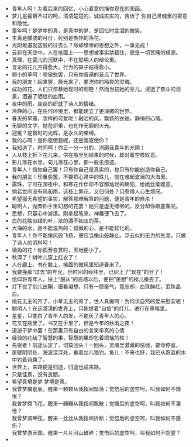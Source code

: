- 青年人呵！为着后来的回忆，小心着意的描你现在的图画。
- 梦儿是最瞒不过的呵，清清楚楚的，诚诚实实的，告诉了 你自己灵魂里的密意和隐忧。
- 童年呵！是梦中的真，是真中的梦，是回忆时含泪的微笑。
- 生离是朦胧的月日，死别是憔悴的落花。
- 光阴难道就这般的过去么？除却缥缈的思想之外，一事无成！
- 云彩在天空中，人在地面上——思想被事实禁锢住，便是一切苦痛的根源。
- 真理，在婴儿的沉默中，不在聪明人的辩论里。
- 言论的花儿开得愈大，行为的果子结得愈小。
- 弱小的草呵！骄傲些罢，只有你普遍的装点了世界。
- 我的朋友！起来罢，晨光来了，要洗你的隔夜的灵魂。
- 成功的花。人们只惊慕她现时的明艳！然而当初她的芽儿，浸透了奋斗的泪泉，洒遍了牺牲的血雨。
- 夜中的雨，丝丝的织就了诗人的情绪。
- 冷静的心，在任何环境里，都能建立了更深微的世界。
- 春天的早晨，怎样的可爱呢！融冶的风，飘扬的衣袖，静悄的心情。
- 无聊的文字，抛在炉里，也化作无聊的火光。
- 冠冕？是暂时的光辉，是永久的束缚。
- 我的心呵！是你驱使我呢，还是我驱使你？
- 我知道了，时间呵！你正一分一分的，消磨我青年的光阴！
- 人从枝上折下花儿来，供在瓶里到结果的时候，却对着空枝叹息。
- 影儿落在水里，句儿落在心里，都一般无痕迹。
- 青年人！信你自己罢！只有你自己是真实的，也只有你能创造你自己。
- 我的朋友！珍重些罢，不要把心灵中的珠儿，抛在难起波澜的大海里。
- 露珠，宁可在深夜中，和寒花作伴却不容那灿烂的朝阳，给她丝毫暖意。
- 倘若世间没有风和雨，这枝上繁花，又归何处？只惹得人心生烦厌。
- 希望那无希望的事实，解答那难解答的问题，便是青年的自杀！
- 聪明人，抛弃你手里幻想的花罢！她只是虚无缥缈的，反分却你眼底春光。
- 思想，只容心中游漾。刚拿起笔来，神趣便飞去了。
- 白的花胜似绿的叶，浓的酒不如淡的茶。
- 大海的水，是不能温热的；孤傲的心，是不能软化的。
- 青年人！你不能像风般飞扬，便应当像山般静止。浮云似的无力的生涯，只做了诗人的资料呵！
- 墙角的花！你孤芳自赏时，天地便小了。
- 秋深了！树叶儿穿上红衣了！
- 人在廊上，书在膝上，拂面的微风里知道春来了。
- 我要挽那“过去”的年光，但时间的经纬里，已织上了“现在”的丝了！
- 信仰将青年人，扶上“服从”的高塔以后，便把“思想”的梯儿撤去了。
- 灯下拔了剑儿出鞘，细看凝想，只有一腔豪气，竟忘却，血珠鲜红，泪珠晶白。
- 桃花无主的开了，小草无主的青了，世人真痴呵！为何求自然的爱来慰安呢！
- 聪明人！在这漠漠的世界上，只能提着“自信”的灯儿，进行在黑暗里。
- 星星，只能白了青年人的发，不能灰了青年人的心。
- 花又在瓶里了，书又在手里了，但是今年的秋雨之夜！
- 道游于梦中罢！在那里只有自由的言笑率真的心情
- 经验的花结了智慧的果，智慧的果却包着烦恼的核！
- 先驱者！前途认定了，切莫回头！一回头，灵魂里潜藏的怯弱，要你停留。
- 崖壁阴阴处，海波深深处，垂着丝儿独钓。鱼儿！不来也好，我已从蔚蓝的水中钓着诗趣了。
- 世界上，来路便是归途，归途也成来路。
- 只是佳景，没有良朋。
- 希望真境是梦 梦境是真。
- 我曾梦摘星辰，醒来一颗颗从我指间坠落；觉悟后的虚空呵，叫我如何不惆怅？<br>我曾梦撷飞花，醒来一瓣瓣从我指间飘散；觉悟后的虚空呵，叫我如何不凄怆？<br>我曾梦调琴弦，醒来一丝丝从我指间折断；觉悟后的虚空呵，叫我如何不感伤？<br>我曾梦游天国，醒来一片片河山破碎；觉悟后的虚空呵，叫我如何不怨望？
- 